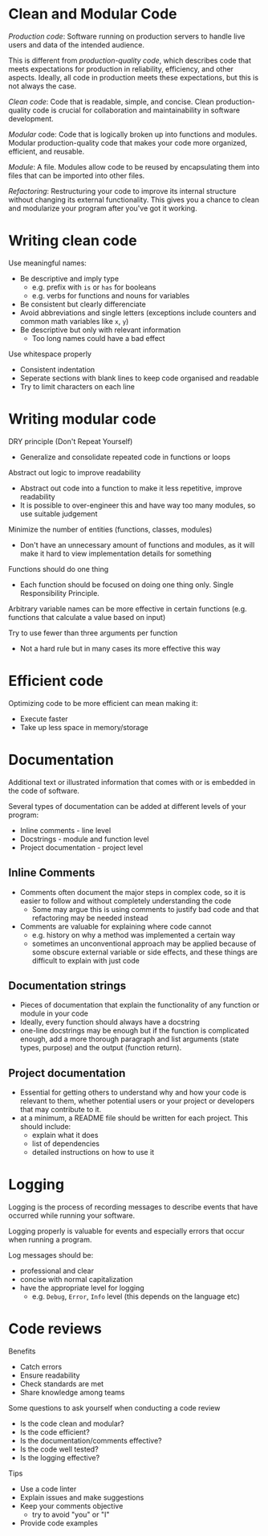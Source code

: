 # Clean and Modular Code

*Production code*: Software running on production servers to handle live users and data of the intended audience. 

This is different from *production-quality code*, which describes code that meets expectations for production in reliability, efficiency, and other aspects. Ideally, all code in production meets these expectations, but this is not always the case.

*Clean code*: Code that is readable, simple, and concise. Clean production-quality code is crucial for collaboration and maintainability in software development.

*Modular* code: Code that is logically broken up into functions and modules. Modular production-quality code that makes your code more organized, efficient, and reusable.

*Module*: A file. Modules allow code to be reused by encapsulating them into files that can be imported into other files.

*Refactoring*: Restructuring your code to improve its internal structure without changing its external functionality. This gives you a chance to clean and modularize your program after you've got it working.

# Writing clean code

Use meaningful names:
- Be descriptive and imply type
	- e.g. prefix with `is` or `has` for booleans
	- e.g. verbs for functions and nouns for variables
- Be consistent but clearly differenciate
- Avoid abbreviations and single letters (exceptions include counters and common math variables like `x`, `y`)
- Be descriptive but only with relevant information
	- Too long names could have a bad effect

Use whitespace properly
- Consistent indentation
- Seperate sections with blank lines to keep code organised and readable
- Try to limit characters on each line

# Writing modular code

DRY principle (Don't Repeat Yourself)
- Generalize and consolidate repeated code in functions or loops

Abstract out logic to improve readability
- Abstract out code into a function to make it less repetitive, improve readability
- It is possible to over-engineer this and have way too many modules, so use suitable judgement

Minimize the number of entities (functions, classes, modules)
- Don't have an unnecessary amount of functions and modules, as it will make it hard to view implementation details for something

Functions should do one thing
- Each function should be focused on doing one thing only. Single Responsibility Principle.

Arbitrary variable names can be more effective in certain functions (e.g. functions that calculate a value based on input)

Try to use fewer than three arguments per function
- Not a hard rule but in many cases its more effective this way

# Efficient code

Optimizing code to be more efficient can mean making it:
- Execute faster
- Take up less space in memory/storage

# Documentation

Additional text or illustrated information that comes with or is embedded in the code of software.

Several types of documentation can be added at different levels of your program:
- Inline comments - line level
- Docstrings - module and function level
- Project documentation - project level

## Inline Comments

- Comments often document the major steps in complex code, so it is easier to follow and without completely understanding the code
	- Some may argue this is using comments to justify bad code and that refactoring may be needed instead
- Comments are valuable for explaining where code cannot
	- e.g. history on why a method was implemented a certain way
	- sometimes an unconventional approach may be applied because of some obscure external variable or side effects, and these things are difficult to explain with just code

## Documentation strings

- Pieces of documentation that explain the functionality of any function or module in your code
- Ideally, every function should always have a docstring
- one-line docstrings may be enough but if the function is complicated enough, add a  more thorough paragraph and list arguments (state types, purpose) and the output (function return).

## Project documentation

- Essential for getting others to understand why and how your code is relevant to them, whether potential users or your project or developers that may contribute to it.
- at a minimum, a README file should be written for each project. This should include:
	- explain what it does
	- list of dependencies
	- detailed instructions on how to use it

# Logging

Logging is the process of recording messages to describe events that have occurred while running your software.

Logging properly is valuable for events and especially errors that occur when running a program.

Log messages should be:
- professional and clear
- concise with normal capitalization
- have the appropriate level for logging
	- e.g. `Debug`, `Error`, `Info` level (this depends on the language etc)

# Code reviews

Benefits
- Catch errors
- Ensure readability
- Check standards are met
- Share knowledge among teams

Some questions to ask yourself when conducting a code review
- Is the code clean and modular?
- Is the code efficient?
- Is the documentation/comments effective?
- Is the code well tested?
- Is the logging effective?

Tips
- Use a code linter
- Explain issues and make suggestions
- Keep your comments objective
	- try to avoid "you" or "I"
- Provide code examples